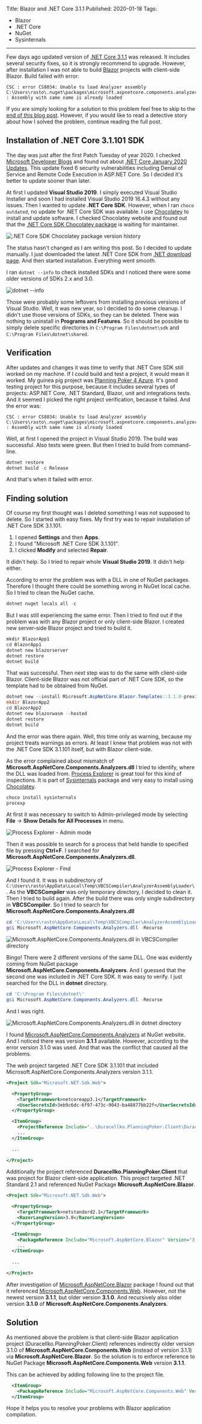 Title: Blazor and .NET Core 3.1.1
Published: 2020-01-18
Tags:
- Blazor
- .NET Core
- NuGet
- Sysinternals
---
Few days ago updated version of [.NET Core 3.1.1](https://github.com/dotnet/core/blob/master/release-notes/3.1/3.1.1/3.1.1.md) was released. It includes several security fixes, so it is strongly recommend to upgrade. However, after installation I was not able to build [Blazor](https://docs.microsoft.com/en-us/aspnet/core/blazor/?view=aspnetcore-3.1) projects with client-side Blazor. Build failed with error:

```plain
CSC : error CS8034: Unable to load Analyzer assembly C:\Users\rasto\.nuget\packages\microsoft.aspnetcore.components.analyzers\3.1.0\analyzers\dotnet\cs\Microsoft.AspNetCore.Components.Analyzers.dll : Assembly with same name is already loaded
```

If you are simply looking for a solution to this problem feel free to skip to the [end of this blog post](#solution). However, if you would like to read a detective story about how I solved the problem, continue reading the full post.

## Installation of .NET Core 3.1.101 SDK

The day was just after the first Patch Tuesday of year 2020. I checked [Microsoft Developer Blogs](https://devblogs.microsoft.com/) and found out about [.NET Core January 2020 Updates](https://devblogs.microsoft.com/dotnet/net-core-january-2020/). This update fixed 6 security vulnerabilities including Denial of Service and Remote Code Execution in ASP.NET Core. So I decided it's better to update sooner than later.

At first I updated **Visual Studio 2019**. I simply executed Visual Studio Installer and soon I had installed Visual Studio 2019 16.4.3 without any issues. Then I wanted to update **.NET Core SDK**. However, when I ran `choco outdated`, no update for .NET Core SDK was available. I use [Chocolatey](https://chocolatey.org/) to install and update software. I checked Chocolatey website and found out that the [.NET Core SDK Chocolatey package](https://chocolatey.org/packages/dotnetcore-sdk) is waiting for maintainer.

![.NET Core SDK Chocolatey package version history](/images/posts/2020/01/BlazorDotNetCore-Chocolatey.png)

The status hasn't changed as I am writing this post. So I decided to update manually. I just downloaded the latest .NET Core SDK from [.NET download page](https://dotnet.microsoft.com/download). And then started installation. Everything went smooth.

I ran `dotnet --info` to check installed SDKs and I noticed there were some older versions of SDKs 2.x and 3.0.

![dotnet --info](/images/posts/2020/01/BlazorDotNetCore-DotNetInfo.png)

Those were probably some leftovers from installing previous versions of Visual Studio. Well, it was new year, so I decided to do some cleanup. I didn't use those versions of SDKs, so they can be deleted. There was nothing to uninstall in **Programs and Features**. So it should be possible to simply delete specific directories in `C:\Program Files\dotnet\sdk` and `C:\Program Files\dotnet\shared`.

## Verification

After updates and changes it was time to verify that .NET Core SDK still worked on my machine. If I could build and test a project, it would mean it worked. My guinea pig project was [Planning Poker 4 Azure](https://github.com/duracellko/planningpoker4azure). It's good testing project for this purpose, because it includes several types of projects: ASP.NET Core, .NET Standard, Blazor, unit and integrations tests. And it seemed I picked the right project verification, because it failed. And the error was: 

```plain
CSC : error CS8034: Unable to load Analyzer assembly C:\Users\rasto\.nuget\packages\microsoft.aspnetcore.components.analyzers\3.1.0\analyzers\dotnet\cs\Microsoft.AspNetCore.Components.Analyzers.dll : Assembly with same name is already loaded
```

Well, at first I opened the project in Visual Studio 2019. The build was successful. Also tests were green. But then I tried to build from command-line.

```powershell
dotnet restore
dotnet build -c Release
```

And that's when it failed with error.

## Finding solution

Of course my first thought was I deleted something I was not supposed to delete. So I started with easy fixes. My first try was to repair installation of .NET Core SDK 3.1.101.

1. I opened **Settings** and then **Apps**.
2. I found "Microsoft .NET Core SDK 3.1.101".
3. I clicked **Modify** and selected **Repair**.

It didn't help. So I tried to repair whole **Visual Studio 2019**. It didn't help either.

According to error the problem was with a DLL in one of NuGet packages. Therefore I thought there could be something wrong in NuGet local cache. So I tried to clean the NuGet cache.

```powershell
dotnet nuget locals all -c
```

But I was still experiencing the same error. Then I tried to find out if the problem was with any Blazor project or only client-side Blazor. I created new server-side Blazor project and tried to build it.

```powershell
mkdir BlazorApp1
cd BlazorApp1
dotnet new blazorserver
dotnet restore
dotnet build
```

That was successful. Then next step was to do the same with client-side Blazor. Client-side Blazor was not official part of .NET Core SDK, so the template had to be obtained from NuGet.

```powershell
dotnet new --install Microsoft.AspNetCore.Blazor.Templates::3.1.0-preview4.19579.2
mkdir BlazorApp2
cd BlazorApp2
dotnet new blazorwasm --hosted
dotnet restore
dotnet build
```

And the error was there again. Well, this time only as warning, because my project treats warnings as errors. At least I knew that problem was not with the .NET Core SDK 3.1.101 itself, but with Blazor client-side.

As the error complained about mismatch of **Microsoft.AspNetCore.Components.Analyzers.dll** I tried to identify, where the DLL was loaded from. [Process Explorer](https://docs.microsoft.com/en-us/sysinternals/downloads/process-explorer) is great tool for this kind of inspections. It is part of [Sysinternals](https://docs.microsoft.com/en-us/sysinternals/) package and very easy to install using [Chocolatey](https://chocolatey.org/).

```powershell
choco install sysinternals
procexp
```

At first it was necessary to switch to Admin-privileged mode by selecting **File** → **Show Details for All Processes** in menu.

![Process Explorer - Admin mode](/images/posts/2020/01/BlazorDotNetCore-ProcessExplorerAdmin.png)

Then it was possible to search for a process that held handle to specified file by pressing **Ctrl+F**. I searched for **Microsoft.AspNetCore.Components.Analyzers.dll**.

![Process Explorer - Find](/images/posts/2020/01/BlazorDotNetCore-ProcessExplorerFind.png)

And I found it. It was in subdirectory of `C:\Users\rasto\AppData\Local\Temp\VBCSCompiler\AnalyzerAssemblyLoader\`. As the **VBCSCompiler** was only temporary directory, I decided to clean it. Then I tried to build again. After the build there was only single subdirectory in **VBCSCompiler**. So I tried to search for **Microsoft.AspNetCore.Components.Analyzers.dll**

```powershell
cd 'C:\Users\rasto\AppData\Local\Temp\VBCSCompiler\AnalyzerAssemblyLoader\'
gci Microsoft.AspNetCore.Components.Analyzers.dll -Recurse
```

![Microsoft.AspNetCore.Components.Analyzers.dll in VBCSCompiler directory](/images/posts/2020/01/BlazorDotNetCore-VBCSCompiler.png)

Bingo! There were 2 different versions of the same DLL. One was evidently coming from NuGet package **Microsoft.AspNetCore.Components.Analyzers**. And I guessed that the second one was included in .NET Core SDK. It was easy to verify. I just searched for the DLL in **dotnet** directory.

```powershell
cd 'C:\Program Files\dotnet\'
gci Microsoft.AspNetCore.Components.Analyzers.dll -Recurse
```

And I was right.

![Microsoft.AspNetCore.Components.Analyzers.dll in dotnet directory](/images/posts/2020/01/BlazorDotNetCore-ComponentsInDotnet.png)

I found [Microsoft.AspNetCore.Components.Analyzers](https://www.nuget.org/packages/Microsoft.AspNetCore.Components.Analyzers/) at NuGet website. And I noticed there was version **3.1.1** available. However, according to the error version 3.1.0 was used. And that was the conflict that caused all the problems.

The web project targeted .NET Core SDK 3.1.101 that included Microsoft.AspNetCore.Components.Analyzers version 3.1.1.

```xml
<Project Sdk="Microsoft.NET.Sdk.Web">

  <PropertyGroup>
    <TargetFramework>netcoreapp3.1</TargetFramework>
    <UserSecretsId>3eb9c6dc-6f97-473c-9043-ba48877bb22f</UserSecretsId>
  </PropertyGroup>

  <ItemGroup>
    <ProjectReference Include="..\Duracellko.PlanningPoker.Client\Duracellko.PlanningPoker.Client.csproj" />
    ...
  </ItemGroup>

  ...
  
</Project>

```

Additionally the project referenced **Duracellko.PlanningPoker.Client** that was project for Blazor client-side application. This project targeted .NET Standard 2.1 and referenced NuGet Package **Microsoft.AspNetCore.Blazor**.

```xml
<Project Sdk="Microsoft.NET.Sdk.Web">

  <PropertyGroup>
    <TargetFramework>netstandard2.1</TargetFramework>
    <RazorLangVersion>3.0</RazorLangVersion>
  </PropertyGroup>

  <ItemGroup>
    <PackageReference Include="Microsoft.AspNetCore.Blazor" Version="3.1.0-preview4.19579.2" />
    ...
  </ItemGroup>
  
  ...

</Project>

```

After investigation of [Microsoft.AspNetCore.Blazor](https://www.nuget.org/packages/Microsoft.AspNetCore.Blazor/3.1.0-preview4.19579.2) package I found out that it referenced [Microsoft.AspNetCore.Components.Web](https://www.nuget.org/packages/Microsoft.AspNetCore.Components.Web/3.1.0). However, not the newest version **3.1.1**, but older version **3.1.0**. And recursively also older version **3.1.0** of **Microsoft.AspNetCore.Components.Analyzers**.

## Solution

As mentioned above the problem is that client-side Blazor application project (Duracellko.PlanningPoker.Client) references indirectly older version 3.1.0 of **Microsoft.AspNetCore.Components.Web** (instead of version 3.1.1) via **Microsoft.AspNetCore.Blazor**. So the solution is to enforce reference to NuGet Package **Microsoft.AspNetCore.Components.Web** version **3.1.1**.

This can be achieved by adding following line to the project file.

```xml
  <ItemGroup>
    <PackageReference Include="Microsoft.AspNetCore.Components.Web" Version="3.1.1" />
  </ItemGroup>
```

Hope it helps you to resolve your problems with Blazor application compilation.

